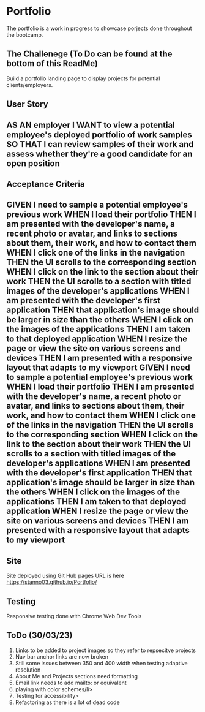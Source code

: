# Portfolio
The portfolio is a work in progress to showcase porjects done throughout the bootcamp. 


## The Challenege (To Do can be found at the bottom of this ReadMe)
Build a portfolio landing page to display projects for potential clients/employers. 


## User Story

AS AN employer
I WANT to view a potential employee's deployed portfolio of work samples
SO THAT I can review samples of their work and assess whether they're a good candidate for an open position
---

## Acceptance Criteria

GIVEN I need to sample a potential employee's previous work
WHEN I load their portfolio
THEN I am presented with the developer's name, a recent photo or avatar, and links to sections about them, their work, and how to contact them
WHEN I click one of the links in the navigation
THEN the UI scrolls to the corresponding section
WHEN I click on the link to the section about their work
THEN the UI scrolls to a section with titled images of the developer's applications
WHEN I am presented with the developer's first application
THEN that application's image should be larger in size than the others
WHEN I click on the images of the applications
THEN I am taken to that deployed application
WHEN I resize the page or view the site on various screens and devices
THEN I am presented with a responsive layout that adapts to my viewport
GIVEN I need to sample a potential employee's previous work
WHEN I load their portfolio
THEN I am presented with the developer's name, a recent photo or avatar, and links to sections about them, their work, and how to contact them
WHEN I click one of the links in the navigation
THEN the UI scrolls to the corresponding section
WHEN I click on the link to the section about their work
THEN the UI scrolls to a section with titled images of the developer's applications
WHEN I am presented with the developer's first application
THEN that application's image should be larger in size than the others
WHEN I click on the images of the applications
THEN I am taken to that deployed application
WHEN I resize the page or view the site on various screens and devices
THEN I am presented with a responsive layout that adapts to my viewport
---
## Site
Site deployed using Git Hub pages URL is here https://stanno03.github.io/Portfolio/

## Testing
Responsive testing done with Chrome Web Dev Tools

## ToDo (30/03/23)
<ol>
<li>Links to be added to project images so they refer to repsecitve projects</li>
<li>Nav bar anchor links are now broken</li>
<li>Still some issues between 350 and 400 width when testing adaptive resolution</li>  
<li>About Me and Projects sections need formatting</li>
<li>Email link needs to add mailto: or equivalent</li>
<li>playing with color schemes/li>
<li>Testing for accessibility>
<li>Refactoring as there is a lot of dead code</li>
</ol>
